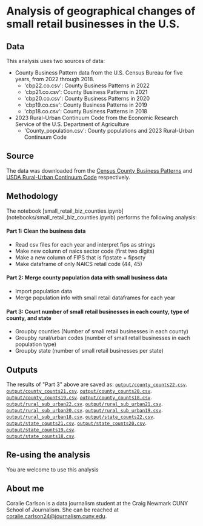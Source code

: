 # Analysis of geographical changes of small retail businesses in the U.S. 

## Data

This analysis uses two sources of data: 

- County Business Pattern data from the U.S. Census Bureau for five years, from 2022 through 2018. 
  - 'cbp22.co.csv': County Business Patterns in 2022
  - 'cbp21.co.csv': County Business Patterns in 2021
  - 'cbp20.co.csv': County Business Patterns in 2020
  - 'cbp19.co.csv': County Business Patterns in 2019
  - 'cbp18.co.csv': County Business Patterns in 2018
- 2023 Rural-Urban Continuum Code from the Economic Research Service of the U.S. Department of Agriculture
    - 'County_population.csv': County populations and 2023 Rural-Urban Continuum Code 

## Source

  The data was downloaded from the [Census County Business Patterns](https://www.census.gov/programs-surveys/cbp.html) and [USDA Rural-Urban Continuum Code](https://www.ers.usda.gov/data-products/rural-urban-continuum-codes/documentation/) respectively. 

## Methodology 

The notebook [small_retail_biz_counties.ipynb] (notebooks/small_retail_biz_counties.ipynb) performs the following analysis:

#### Part 1: Clean the business data

- Read csv files for each year and interpret fips as strings
- Make new column of naics sector code (first two digits) 
- Make a new column of FIPS that is fipstate + fipscty
- Make dataframe  of only NAICS retail code (44, 45) 


#### Part 2: Merge county population data with small business data 

- Import population data 
- Merge population info with small retail dataframes for each year 


#### Part 3: Count number of small retail businesses in each county, type of county, and state 

- Groupby counties (Number of small retail businesses in each county)
- Groupby rural/urban codes (number of small retail businesses in each population type)
- Groupby state (number of small retail businesses per state) 


## Outputs

The results of "Part 3" above are saved as:
  [`output/county_counts22.csv`](output/county_counts22.csv).
  [`output/county_counts21.csv`](output/county_counts21.csv).
  [`output/county_counts20.csv`](output/county_counts20.csv).
  [`output/county_counts19.csv`](output/county_counts19.csv).
  [`output/county_counts18.csv`](output/county_counts18.csv).
  [`output/rural_sub_urban22.csv`](output/rural_sub_urban22.csv).
  [`output/rural_sub_urban21.csv`](output/rural_sub_urban21.csv).
  [`output/rural_sub_urban20.csv`](output/rural_sub_urban20.csv).
  [`output/rural_sub_urban19.csv`](output/rural_sub_urban19.csv).
  [`output/rural_sub_urban18.csv`](output/rural_sub_urban18.csv).
  [`output/state_counts22.csv`](output/state_counts22.csv).
  [`output/state_counts21.csv`](output/state_counts21.csv).
  [`output/state_counts20.csv`](output/state_counts20.csv).
  [`output/state_counts19.csv`](output/state_counts19.csv).  
  [`output/state_counts18.csv`](output/state_counts18.csv).

## Re-using the analysis

You are welcome to use this analysis

## About me

Coralie Carlson is a data journalism student at the Craig Newmark CUNY School of Journalism. She can be reached at coralie.carlson24@journalism.cuny.edu. 


